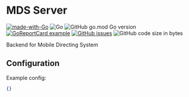 # MDS Server

[![made-with-Go](https://img.shields.io/badge/Made%20with-Go-1f425f.svg)](http://golang.org)
![Go](https://github.com/mobile-directing-system/mds-server/workflows/Go/badge.svg?branch=master)
![GitHub go.mod Go version](https://img.shields.io/github/go-mod/go-version/mobile-directing-system/mds-server)
[![GoReportCard example](https://goreportcard.com/badge/github.com/mobile-directing-system/mds-server)](https://goreportcard.com/report/github.com/mobile-directing-system/mds-server)
[![GitHub issues](https://img.shields.io/github/issues/mobile-directing-system/mds-server)](https://github.com/mobile-directing-system/mds-server/issues)
![GitHub code size in bytes](https://img.shields.io/github/languages/code-size/mobile-directing-system/mds-server)

Backend for Mobile Directing System

## Configuration

Example config:
```json
{}
```